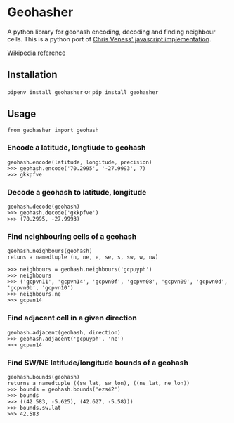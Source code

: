 # Geohasher
A python library for geohash encoding, decoding and finding neighbour cells. This is a python port of [Chris Veness' javascript implementation](https://www.movable-type.co.uk/scripts/geohash.html).

[Wikipedia reference](http://en.wikipedia.org/wiki/Geohash)
## Installation
```pipenv install geohasher```
or
```pip install geohasher```
## Usage

    from geohasher import geohash
   ### Encode a latitude, longtiude to geohash
    geohash.encode(latitude, longitude, precision)
    >>> geohash.encode('70.2995', '-27.9993', 7)
    >>> gkkpfve
    
   ### Decode a geohash to latitude, longitude
    geohash.decode(geohash)
    >>> geohash.decode('gkkpfve')
    >>> (70.2995, -27.9993)
    
   ### Find neighbouring cells of a geohash
    geohash.neighbours(geohash) 
    retuns a namedtuple (n, ne, e, se, s, sw, w, nw)    
    
    >>> neighbours = geohash.neighbours('gcpuyph')
    >>> neighbours
    >>> ('gcpvn11', 'gcpvn14', 'gcpvn0f', 'gcpvn08', 'gcpvn09', 'gcpvn0d', 'gcpvn0b', 'gcpvn10')
    >>> neighbours.ne
    >>> gcpvn14
    
   ### Find adjacent cell in a given direction
    geohash.adjacent(geohash, direction)
    >>> geohash.adjacent('gcpuyph', 'ne')
    >>> gcpvn14
    
   ### Find SW/NE latitude/longitude bounds of a geohash
    geohash.bounds(geohash)
    returns a namedtuple ((sw_lat, sw_lon), ((ne_lat, ne_lon))
    >>> bounds = geohash.bounds('ezs42')
    >>> bounds
    >>> ((42.583, -5.625), (42.627, -5.58)))
    >>> bounds.sw.lat 
    >>> 42.583
